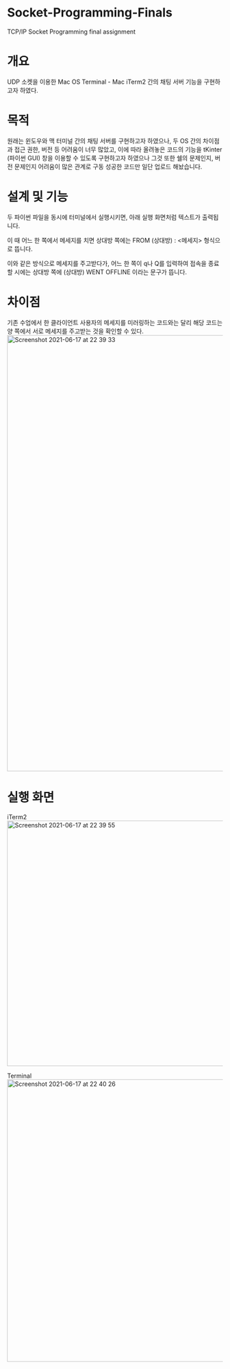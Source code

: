 # Socket-Programming-Finals
TCP/IP Socket Programming final assignment

# 개요
UDP 소켓을 이용한 Mac OS Terminal - Mac iTerm2 간의 채팅 서버 기능을 구현하고자 하였다.

# 목적
원래는 윈도우와 맥 터미널 간의 채팅 서버를 구현하고자 하였으나, 두 OS 간의 차이점과 접근 권한, 버전 등 어려움이 너무 많았고,
이에 따라 올려놓은 코드의 기능을 tKinter (파이썬 GUI) 창을 이용할 수 있도록 구현하고자 하였으나
그것 또한 쉘의 문제인지, 버전 문제인지 어려움이 많은 관계로 구동 성공한 코드만 일단 업로드 해놨습니다.


# 설계 및 기능
두 파이썬 파일을 동시에 터미널에서 실행시키면, 아래 실행 화면처럼 텍스트가 출력됩니다.

이 때 어느 한 쪽에서 메세지를 치면 상대방 쪽에는
FROM (상대방) : <메세지>
형식으로 뜹니다. 

이와 같은 방식으로 메세지를 주고받다가, 어느 한 쪽이 q나 Q를 입력하여 접속을 종료할 시에는 
상대방 쪽에 (상대방) WENT OFFLINE 이라는 문구가 뜹니다.


# 차이점
기존 수업에서 한 클라이언트 사용자의 메세지를 미러링하는 코드와는 달리
해당 코드는 양 쪽에서 서로 메세지를 주고받는 것을 확인할 수 있다.
<img width="1018" alt="Screenshot 2021-06-17 at 22 39 33" src="https://user-images.githubusercontent.com/74042902/122410485-ece37e80-cfbe-11eb-8cd2-8ab8deac4cf6.png">

# 실행 화면

iTerm2
<br>
<img width="573" alt="Screenshot 2021-06-17 at 22 39 55" src="https://user-images.githubusercontent.com/74042902/122410517-f2d95f80-cfbe-11eb-8ee7-498f0551cff2.png"><br>

Terminal
<br>
<img width="659" alt="Screenshot 2021-06-17 at 22 40 26" src="https://user-images.githubusercontent.com/74042902/122410525-f53bb980-cfbe-11eb-8946-a58bc153a3af.png"><br>

